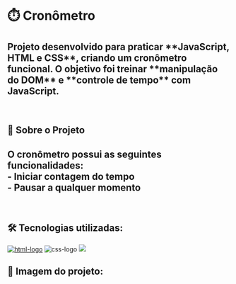 <h1>⏱️ Cronômetro </h1>
<h2>Projeto desenvolvido para praticar **JavaScript, HTML e CSS**, criando um cronômetro funcional.  
O objetivo foi treinar **manipulação do DOM** e **controle de tempo** com JavaScript.  
</h2>
<br>
<h2>🚀 Sobre o Projeto  </h2>
<h2>O cronômetro possui as seguintes funcionalidades:  
  <br>
- Iniciar contagem do tempo
  <br>
- Pausar a qualquer momento  </h2>
<br>
<h2>🛠️ Tecnologias utilizadas:</h2>
<a href="https://google.com"><img src="https://img.shields.io/badge/HTML5-E34F26?style=for-the-badge&logo=html5&logoColor=white" alt="html-logo" /></a>
<img src="https://img.shields.io/badge/CSS3-1572B6?style=for-the-badge&logo=css3&logoColor=white" alt="css-logo" />
<img src="https://img.shields.io/badge/JavaScript-F7DF1E?style=for-the-badge&logo=JavaScript&logoColor=white"/>
<br>
<h2>📸 Imagem do projeto:</h2> 
